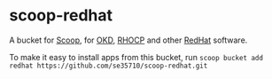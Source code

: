 # scoop-redhat

A bucket for [Scoop](http://scoop.sh), for [OKD](https://okd.io), [RHOCP](https://www.openshift.com/) and other [RedHat](https://www.redhat.com) software.

To make it easy to install apps from this bucket, run
    `scoop bucket add redhat https://github.com/se35710/scoop-redhat.git`
